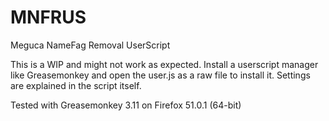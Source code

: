 # MNFRUS
Meguca NameFag Removal UserScript

This is a WIP and might not work as expected.
Install a userscript manager like Greasemonkey and open the user.js as a raw file to install it. Settings are explained in the script itself.

Tested with Greasemonkey 3.11 on Firefox 51.0.1 (64-bit)
